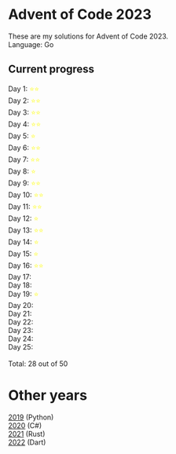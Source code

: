 # Advent of Code 2023

These are my solutions for Advent of Code 2023.\
Language: Go

## Current progress

Day 1: <span style="color:yellow">&#11088;&#11088;</span>\
Day 2: <span style="color:yellow">&#11088;&#11088;</span>\
Day 3: <span style="color:yellow">&#11088;&#11088;</span>\
Day 4: <span style="color:yellow">&#11088;&#11088;</span>\
Day 5: <span style="color:yellow">&#11088;</span>\
Day 6: <span style="color:yellow">&#11088;&#11088;</span>\
Day 7: <span style="color:yellow">&#11088;&#11088;</span>\
Day 8: <span style="color:yellow">&#11088;</span>\
Day 9: <span style="color:yellow">&#11088;&#11088;</span>\
Day 10: <span style="color:yellow">&#11088;&#11088;</span>\
Day 11: <span style="color:yellow">&#11088;&#11088;</span>\
Day 12: <span style="color:yellow">&#11088;</span>\
Day 13: <span style="color:yellow">&#11088;&#11088;</span>\
Day 14: <span style="color:yellow">&#11088;</span>\
Day 15: <span style="color:yellow">&#11088;</span>\
Day 16: <span style="color:yellow">&#11088;&#11088;</span>\
Day 17: <span style="color:yellow"></span>\
Day 18: <span style="color:yellow"></span>\
Day 19: <span style="color:yellow">&#11088;</span>\
Day 20: <span style="color:yellow"></span>\
Day 21: <span style="color:yellow"></span>\
Day 22: <span style="color:yellow"></span>\
Day 23: <span style="color:yellow"></span>\
Day 24: <span style="color:yellow"></span>\
Day 25: <span style="color:yellow"></span>\
\
Total: 28 out of 50

# Other years

[2019](https://github.com/Bjoergermeister/AdventOfCode2019) (Python)\
[2020](https://github.com/Bjoergermeister/AdventOfCode2020) (C#)\
[2021](https://github.com/Bjoergermeister/AdventOfCode2021) (Rust)\
[2022](https://github.com/Bjoergermeister/AdventOfCode2022) (Dart)
